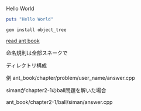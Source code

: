 Hello World

```ruby
puts "Hello World"
```

    gem install object_tree

[read ant book](http://www.amazon.co.jp/dp/4839931992)


命名規則は全部スネークで

ディレクトリ構成

例
ant\_book/chapter/problem/user\_name/answer.cpp

simanがchapter2-1のball問題を解いた場合

ant\_book/chapter2-1/ball/siman/answer.cpp
